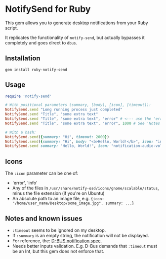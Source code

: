 NotifySend for Ruby
=======

This gem allows you to generate desktop notifications from your Ruby script.

It replicates the functionality of `notify-send`, but actually bypasses it completely and goes direct to `dbus`.

Installation
-------

`gem install ruby-notify-send`

Usage
-------

```ruby
require 'notify-send'

# With positional parameters (summary, [body], [icon], [timeout]):
NotifySend.send "Long running process just completed"
NotifySend.send "Title", "some extra text"
NotifySend.send "Title", "some extra text", "error" # <--- use the 'error' icon
NotifySend.send "Title", "some extra text", "error", 1000 # See 'Notes'

# With a hash:
NotifySend.send({summary: "Hi", timeout: 2000})
NotifySend.send({summary: "Hi", body: "<b>Hello, World!</b>", icon: "info"})
NotifySend.send summary: "Hello, World!", icon: "notification-audio-volume-off"
```

Icons
-------

The `:icon` parameter can be one of:
* 'error', 'info'
* Any of the files in `/usr/share/notify-osd/icons/gnome/scalable/status`, minus the file extension (if you're on Ubuntu)
* An absolute path to an image file, e.g. `{icon: "/home/user_name/Desktop/some_image.jpg", summary: ...}`

Notes and known issues
-------

* `:timeout` seems to be ignored on my desktop.
* If `:summary` is an empty string, the notification will not be displayed.
* For reference, the: [D-BUS notification spec](https://developer.gnome.org/notification-spec/).
* Needs better inputs validation. E.g. D-Bus demands that `:timeout` must be an Int, but this gem does not enforce that.
